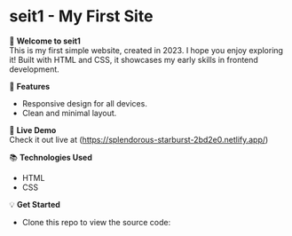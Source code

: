 # seit1 - My First Site

👋 **Welcome to seit1**  
This is my first simple website, created in 2023. I hope you enjoy exploring it! Built with HTML and CSS, it showcases my early skills in frontend development.

🌟 **Features**  
- Responsive design for all devices.  
- Clean and minimal layout.  

🚀 **Live Demo**  
Check it out live at (https://splendorous-starburst-2bd2e0.netlify.app/)

📚 **Technologies Used**  
- HTML  
- CSS  

💡 **Get Started**  
- Clone this repo to view the source code:  

